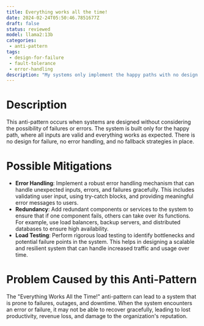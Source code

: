 ```yaml
---
title: Everything works all the time!
date: 2024-02-24T05:50:46.7851677Z
draft: false
status: reviewed
model: llama2:13b
categories: 
 - anti-pattern
tags: 
 - design-for-failure
 - fault-tolerance
 - error-handling
description: "My systems only implement the happy paths with no design for failure."
---
```


# Description

This anti-pattern occurs when systems are designed without considering the possibility of failures or errors. The system is built only for the happy path, where all inputs are valid and everything works as expected. There is no design for failure, no error handling, and no fallback strategies in place.

# Possible Mitigations

* **Error Handling**: Implement a robust error handling mechanism that can handle unexpected inputs, errors, and failures gracefully. This includes validating user input, using try-catch blocks, and providing meaningful error messages to users.
* **Redundancy**: Add redundant components or services to the system to ensure that if one component fails, others can take over its functions. For example, use load balancers, backup servers, and distributed databases to ensure high availability.
* **Load Testing**: Perform rigorous load testing to identify bottlenecks and potential failure points in the system. This helps in designing a scalable and resilient system that can handle increased traffic and usage over time.

# Problem Caused by this Anti-Pattern

The "Everything Works All the Time!" anti-pattern can lead to a system that is prone to failures, outages, and downtime. When the system encounters an error or failure, it may not be able to recover gracefully, leading to lost productivity, revenue loss, and damage to the organization's reputation.